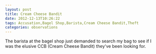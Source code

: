 ```yaml
---
layout: post
title: Cream Cheese Bandit
date: 2012-12-13T10:26:22
tags: Accusation,Bagel Shop,Barista,Cream Cheese Bandit,Theft
categories: observations
---
```


The barista at the bagel shop just demanded to search my bag to see if I was
the elusive CCB (Cream Cheese Bandit) they've been looking for.





